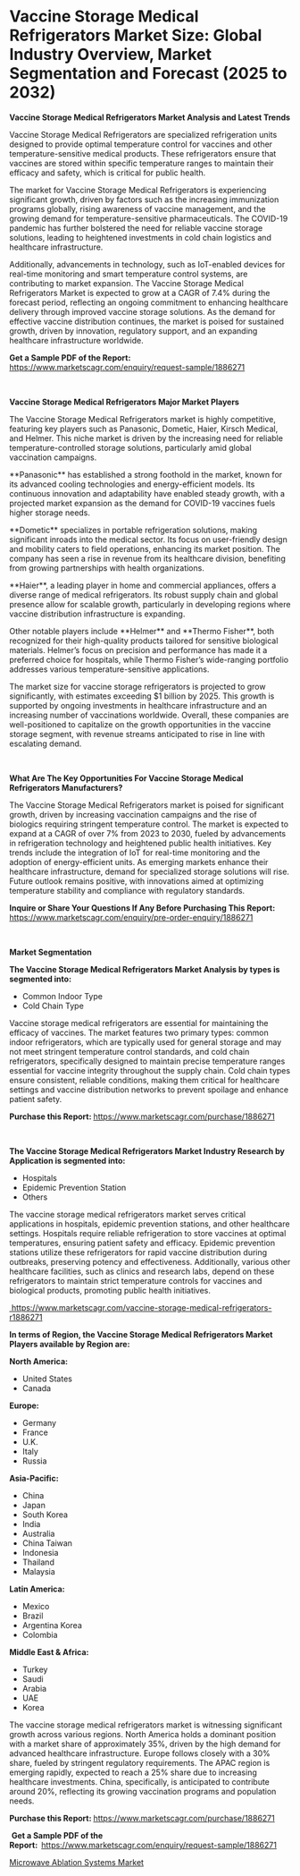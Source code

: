 <p><h1>Vaccine Storage Medical Refrigerators Market Size: Global Industry Overview, Market Segmentation and Forecast (2025 to 2032)</h1></p><p><strong>Vaccine Storage Medical Refrigerators Market Analysis and Latest Trends</strong></p>
<p><p>Vaccine Storage Medical Refrigerators are specialized refrigeration units designed to provide optimal temperature control for vaccines and other temperature-sensitive medical products. These refrigerators ensure that vaccines are stored within specific temperature ranges to maintain their efficacy and safety, which is critical for public health. </p><p>The market for Vaccine Storage Medical Refrigerators is experiencing significant growth, driven by factors such as the increasing immunization programs globally, rising awareness of vaccine management, and the growing demand for temperature-sensitive pharmaceuticals. The COVID-19 pandemic has further bolstered the need for reliable vaccine storage solutions, leading to heightened investments in cold chain logistics and healthcare infrastructure. </p><p>Additionally, advancements in technology, such as IoT-enabled devices for real-time monitoring and smart temperature control systems, are contributing to market expansion. The Vaccine Storage Medical Refrigerators Market is expected to grow at a CAGR of 7.4% during the forecast period, reflecting an ongoing commitment to enhancing healthcare delivery through improved vaccine storage solutions. As the demand for effective vaccine distribution continues, the market is poised for sustained growth, driven by innovation, regulatory support, and an expanding healthcare infrastructure worldwide.</p></p>
<p><strong>Get a Sample PDF of the Report:&nbsp;</strong> <a href="https://www.marketscagr.com/enquiry/request-sample/1886271?utm_campaign=2660&utm_medium=2&utm_source=Github&utm_content=ia&utm_term=05032025&utm_id=vaccine-storage-medical-refrigerators">https://www.marketscagr.com/enquiry/request-sample/1886271</a></p>
<p>&nbsp;</p>
<p><strong>Vaccine Storage Medical Refrigerators Major Market Players</strong></p>
<p><p>The Vaccine Storage Medical Refrigerators market is highly competitive, featuring key players such as Panasonic, Dometic, Haier, Kirsch Medical, and Helmer. This niche market is driven by the increasing need for reliable temperature-controlled storage solutions, particularly amid global vaccination campaigns.</p><p>**Panasonic** has established a strong foothold in the market, known for its advanced cooling technologies and energy-efficient models. Its continuous innovation and adaptability have enabled steady growth, with a projected market expansion as the demand for COVID-19 vaccines fuels higher storage needs.</p><p>**Dometic** specializes in portable refrigeration solutions, making significant inroads into the medical sector. Its focus on user-friendly design and mobility caters to field operations, enhancing its market position. The company has seen a rise in revenue from its healthcare division, benefiting from growing partnerships with health organizations.</p><p>**Haier**, a leading player in home and commercial appliances, offers a diverse range of medical refrigerators. Its robust supply chain and global presence allow for scalable growth, particularly in developing regions where vaccine distribution infrastructure is expanding.</p><p>Other notable players include **Helmer** and **Thermo Fisher**, both recognized for their high-quality products tailored for sensitive biological materials. Helmer’s focus on precision and performance has made it a preferred choice for hospitals, while Thermo Fisher’s wide-ranging portfolio addresses various temperature-sensitive applications.</p><p>The market size for vaccine storage refrigerators is projected to grow significantly, with estimates exceeding $1 billion by 2025. This growth is supported by ongoing investments in healthcare infrastructure and an increasing number of vaccinations worldwide. Overall, these companies are well-positioned to capitalize on the growth opportunities in the vaccine storage segment, with revenue streams anticipated to rise in line with escalating demand.</p></p>
<p>&nbsp;</p>
<p><strong>What Are The Key Opportunities For Vaccine Storage Medical Refrigerators Manufacturers?</strong></p>
<p><p>The Vaccine Storage Medical Refrigerators market is poised for significant growth, driven by increasing vaccination campaigns and the rise of biologics requiring stringent temperature control. The market is expected to expand at a CAGR of over 7% from 2023 to 2030, fueled by advancements in refrigeration technology and heightened public health initiatives. Key trends include the integration of IoT for real-time monitoring and the adoption of energy-efficient units. As emerging markets enhance their healthcare infrastructure, demand for specialized storage solutions will rise. Future outlook remains positive, with innovations aimed at optimizing temperature stability and compliance with regulatory standards.</p></p>
<p><strong>Inquire or Share Your Questions If Any Before Purchasing This Report:</strong> <a href="https://www.marketscagr.com/enquiry/pre-order-enquiry/1886271?utm_campaign=2660&utm_medium=2&utm_source=Github&utm_content=ia&utm_term=05032025&utm_id=vaccine-storage-medical-refrigerators">https://www.marketscagr.com/enquiry/pre-order-enquiry/1886271</a></p>
<p>&nbsp;</p>
<p><strong>Market Segmentation</strong></p>
<p><strong>The Vaccine Storage Medical Refrigerators Market Analysis by types is segmented into:</strong></p>
<p><ul><li>Common Indoor Type</li><li>Cold Chain Type</li></ul></p>
<p><p>Vaccine storage medical refrigerators are essential for maintaining the efficacy of vaccines. The market features two primary types: common indoor refrigerators, which are typically used for general storage and may not meet stringent temperature control standards, and cold chain refrigerators, specifically designed to maintain precise temperature ranges essential for vaccine integrity throughout the supply chain. Cold chain types ensure consistent, reliable conditions, making them critical for healthcare settings and vaccine distribution networks to prevent spoilage and enhance patient safety.</p></p>
<p><strong>Purchase this Report:&nbsp;</strong><a href="https://www.marketscagr.com/purchase/1886271?utm_campaign=2660&utm_medium=2&utm_source=Github&utm_content=ia&utm_term=05032025&utm_id=vaccine-storage-medical-refrigerators">https://www.marketscagr.com/purchase/1886271</a></p>
<p>&nbsp;</p>
<p><strong>The Vaccine Storage Medical Refrigerators Market Industry Research by Application is segmented into:</strong></p>
<p><ul><li>Hospitals</li><li>Epidemic Prevention Station</li><li>Others</li></ul></p>
<p><p>The vaccine storage medical refrigerators market serves critical applications in hospitals, epidemic prevention stations, and other healthcare settings. Hospitals require reliable refrigeration to store vaccines at optimal temperatures, ensuring patient safety and efficacy. Epidemic prevention stations utilize these refrigerators for rapid vaccine distribution during outbreaks, preserving potency and effectiveness. Additionally, various other healthcare facilities, such as clinics and research labs, depend on these refrigerators to maintain strict temperature controls for vaccines and biological products, promoting public health initiatives.</p></p>
<p><a href="https://www.marketscagr.com/vaccine-storage-medical-refrigerators-r1886271?utm_campaign=2660&utm_medium=2&utm_source=Github&utm_content=ia&utm_term=05032025&utm_id=vaccine-storage-medical-refrigerators">&nbsp;https://www.marketscagr.com/vaccine-storage-medical-refrigerators-r1886271</a></p>
<p><strong>In terms of Region, the Vaccine Storage Medical Refrigerators Market Players available by Region are:</strong></p>
<p>
    <p> <strong> North America: </strong>
        <ul>
            <li>United States</li>
            <li>Canada</li>
        </ul>
        </p> 
    <p> <strong> Europe: </strong>
        <ul>
            <li>Germany</li>
            <li>France</li>
            <li>U.K.</li>
            <li>Italy</li>
            <li>Russia</li>
        </ul>
        </p> 
    <p> <strong> Asia-Pacific: </strong>
        <ul>
            <li>China</li>
            <li>Japan</li>
            <li>South Korea</li>
            <li>India</li>
            <li>Australia</li>
            <li>China Taiwan</li>
            <li>Indonesia</li>
            <li>Thailand</li>
            <li>Malaysia</li>
        </ul>
        </p> 
    <p> <strong> Latin America: </strong>
        <ul>
            <li>Mexico</li>
            <li>Brazil</li>
            <li>Argentina Korea</li>
            <li>Colombia</li>
        </ul>
        </p> 
    <p> <strong> Middle East & Africa: </strong>
        <ul>
            <li>Turkey</li>
            <li>Saudi</li>
            <li>Arabia</li>
            <li>UAE</li>
            <li>Korea</li>
        </ul>
    </p>
    </p>
<p><p>The vaccine storage medical refrigerators market is witnessing significant growth across various regions. North America holds a dominant position with a market share of approximately 35%, driven by the high demand for advanced healthcare infrastructure. Europe follows closely with a 30% share, fueled by stringent regulatory requirements. The APAC region is emerging rapidly, expected to reach a 25% share due to increasing healthcare investments. China, specifically, is anticipated to contribute around 20%, reflecting its growing vaccination programs and population needs.</p></p>
<p><strong>Purchase this Report: </strong><a href="https://www.marketscagr.com/purchase/1886271?utm_campaign=2660&utm_medium=2&utm_source=Github&utm_content=ia&utm_term=05032025&utm_id=vaccine-storage-medical-refrigerators">https://www.marketscagr.com/purchase/1886271</a></p>
<p>&nbsp;<strong>Get a Sample PDF of the Report:&nbsp;&nbsp;</strong><a href="https://www.marketscagr.com/enquiry/request-sample/1886271?utm_campaign=2660&utm_medium=2&utm_source=Github&utm_content=ia&utm_term=05032025&utm_id=vaccine-storage-medical-refrigerators">https://www.marketscagr.com/enquiry/request-sample/1886271</a></p>
<p><strong></strong></p>
<p><p><a href="https://github.com/triattwood9919/Market-Research-Report-List-1/blob/main/microwave-ablation-systems-market.md?utm_campaign=2660&utm_medium=2&utm_source=Github&utm_content=ia&utm_term=05032025&utm_id=vaccine-storage-medical-refrigerators">Microwave Ablation Systems Market</a></p></p>